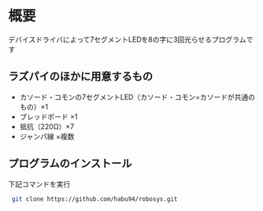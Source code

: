 # 概要
デバイスドライバによって7セグメントLEDを8の字に3回光らせるプログラムです

## ラズパイのほかに用意するもの
- カソード・コモンの7セグメントLED（カソード・コモン=カソードが共通のもの）×1
- ブレッドボード ×1
- 抵抗（220Ω）×7
- ジャンパ線 ×複数

## プログラムのインストール
下記コマンドを実行
 ```bash
  git clone https://github.com/habu94/robosys.git
  ```
  
 
